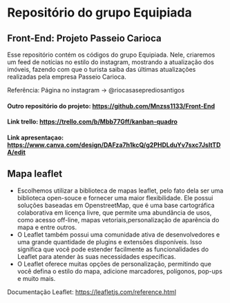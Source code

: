 
# Repositório do grupo Equipiada

## Front-End: Projeto Passeio Carioca

Esse repositório contém os códigos do grupo Equipiada. Nele, criaremos um feed de notícias no estilo do instagram, mostrando a atualização dos imóveis, fazendo com que o turista saiba das últimas atualizações realizadas pela empresa Passeio Carioca.

Referência: Página no instagram -> @riocasaseprediosantigos

#### Outro repositório do projeto: https://github.com/Mnzss1133/Front-End
#### Link trello: https://trello.com/b/Mbb77Gff/kanban-quadro
#### Link apresentaçao: https://www.canva.com/design/DAFza7h1kcQ/g2PHDLduYv7sxc7JsltTDA/edit

## Mapa leaflet

* Escolhemos utilizar a biblioteca de mapas leaflet, pelo fato dela ser uma biblioteca open-souce e fornecer uma maior flexibilidade. Ele possui soluções baseadas em OpenstreetMap, que é uma base cartográfica colaborativa em licença livre, que permite uma abundância de usos, como acesso off-line, mapas vetoriais,personalização de aparência do mapa e entre outros.
* O Leaflet também possui uma comunidade ativa de desenvolvedores e uma grande quantidade de plugins e extensões disponíveis. Isso significa que você pode estender facilmente as funcionalidades do Leaflet para atender às suas necessidades específicas.
* O Leaflet oferece muitas opções de personalização, permitindo que você defina o estilo do mapa, adicione marcadores, polígonos, pop-ups e muito mais.
  
Documentação Leaflet: https://leafletjs.com/reference.html

